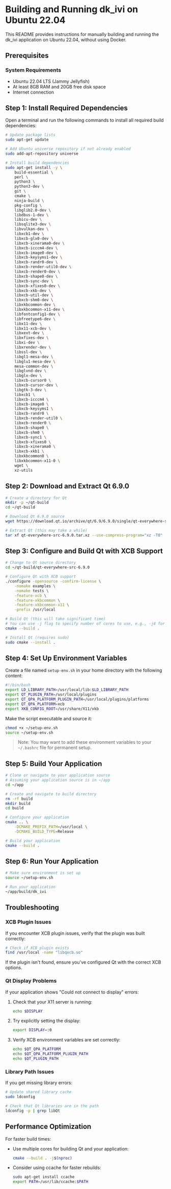 # Building and Running dk_ivi on Ubuntu 22.04

This README provides instructions for manually building and running the dk_ivi application on Ubuntu 22.04, without using Docker.

## Prerequisites

### System Requirements
- Ubuntu 22.04 LTS (Jammy Jellyfish)
- At least 8GB RAM and 20GB free disk space
- Internet connection

## Step 1: Install Required Dependencies

Open a terminal and run the following commands to install all required build dependencies:

```bash
# Update package lists
sudo apt-get update

# Add Ubuntu universe repository if not already enabled
sudo add-apt-repository universe

# Install build dependencies
sudo apt-get install -y \
    build-essential \
    perl \
    python3 \
    python3-dev \
    git \
    cmake \
    ninja-build \
    pkg-config \
    libglib2.0-dev \
    libdbus-1-dev \
    libicu-dev \
    libsqlite3-dev \
    libvulkan-dev \
    libxcb1-dev \
    libxcb-glx0-dev \
    libxcb-xinerama0-dev \
    libxcb-icccm4-dev \
    libxcb-image0-dev \
    libxcb-keysyms1-dev \
    libxcb-randr0-dev \
    libxcb-render-util0-dev \
    libxcb-render0-dev \
    libxcb-shape0-dev \
    libxcb-sync-dev \
    libxcb-xfixes0-dev \
    libxcb-xkb-dev \
    libxcb-util-dev \
    libxcb-shm0-dev \
    libxkbcommon-dev \
    libxkbcommon-x11-dev \
    libfontconfig1-dev \
    libfreetype6-dev \
    libx11-dev \
    libx11-xcb-dev \
    libxext-dev \
    libxfixes-dev \
    libxi-dev \
    libxrender-dev \
    libssl-dev \
    libgl1-mesa-dev \
    libglu1-mesa-dev \
    mesa-common-dev \
    libglvnd-dev \
    libglx-dev \
    libxcb-cursor0 \
    libxcb-cursor-dev \
    libgtk-3-dev \
    libxcb1 \
    libxcb-icccm4 \
    libxcb-image0 \
    libxcb-keysyms1 \
    libxcb-randr0 \
    libxcb-render-util0 \
    libxcb-render0 \
    libxcb-shape0 \
    libxcb-shm0 \
    libxcb-sync1 \
    libxcb-xfixes0 \
    libxcb-xinerama0 \
    libxcb-xkb1 \
    libxkbcommon0 \
    libxkbcommon-x11-0 \
    wget \
    xz-utils
```

## Step 2: Download and Extract Qt 6.9.0

```bash
# Create a directory for Qt
mkdir -p ~/qt-build
cd ~/qt-build

# Download Qt 6.9.0 source
wget https://download.qt.io/archive/qt/6.9/6.9.0/single/qt-everywhere-src-6.9.0.tar.xz

# Extract Qt (this may take a while)
tar xf qt-everywhere-src-6.9.0.tar.xz --use-compress-program="xz -T0"
```

## Step 3: Configure and Build Qt with XCB Support

```bash
# Change to Qt source directory
cd ~/qt-build/qt-everywhere-src-6.9.0

# Configure Qt with XCB support
./configure -opensource -confirm-license \
    -nomake examples \
    -nomake tests \
    -feature-xcb \
    -feature-xkbcommon \
    -feature-xkbcommon-x11 \
    -prefix /usr/local

# Build Qt (this will take significant time)
# You can use -j flag to specify number of cores to use, e.g., -j4 for 4 cores
cmake --build .

# Install Qt (requires sudo)
sudo cmake --install .
```

## Step 4: Set Up Environment Variables

Create a file named `setup-env.sh` in your home directory with the following content:

```bash
#!/bin/bash
export LD_LIBRARY_PATH=/usr/local/lib:$LD_LIBRARY_PATH
export QT_PLUGIN_PATH=/usr/local/plugins
export QT_QPA_PLATFORM_PLUGIN_PATH=/usr/local/plugins/platforms
export QT_QPA_PLATFORM=xcb
export XKB_CONFIG_ROOT=/usr/share/X11/xkb
```

Make the script executable and source it:

```bash
chmod +x ~/setup-env.sh
source ~/setup-env.sh
```

> Note: You may want to add these environment variables to your `~/.bashrc` file for permanent setup.

## Step 5: Build Your Application

```bash
# Clone or navigate to your application source
# Assuming your application source is in ~/app
cd ~/app

# Create and navigate to build directory
rm -rf build
mkdir build
cd build

# Configure your application
cmake .. \
    -DCMAKE_PREFIX_PATH=/usr/local \
    -DCMAKE_BUILD_TYPE=Release

# Build your application
cmake --build .
```

## Step 6: Run Your Application

```bash
# Make sure environment is set up
source ~/setup-env.sh

# Run your application
~/app/build/dk_ivi
```

## Troubleshooting

### XCB Plugin Issues

If you encounter XCB plugin issues, verify that the plugin was built correctly:

```bash
# Check if XCB plugin exists
find /usr/local -name "libqxcb.so"
```

If the plugin isn't found, ensure you've configured Qt with the correct XCB options.

### Qt Display Problems

If your application shows "Could not connect to display" errors:

1. Check that your X11 server is running:
   ```bash
   echo $DISPLAY
   ```

2. Try explicitly setting the display:
   ```bash
   export DISPLAY=:0
   ```

3. Verify XCB environment variables are set correctly:
   ```bash
   echo $QT_QPA_PLATFORM
   echo $QT_QPA_PLATFORM_PLUGIN_PATH
   echo $QT_PLUGIN_PATH
   ```

### Library Path Issues

If you get missing library errors:

```bash
# Update shared library cache
sudo ldconfig

# Check that Qt libraries are in the path
ldconfig -p | grep libQt
```

## Performance Optimization

For faster build times:

- Use multiple cores for building Qt and your application:
  ```bash
  cmake --build . -j$(nproc)
  ```

- Consider using ccache for faster rebuilds:
  ```bash
  sudo apt-get install ccache
  export PATH=/usr/lib/ccache:$PATH
  ```
